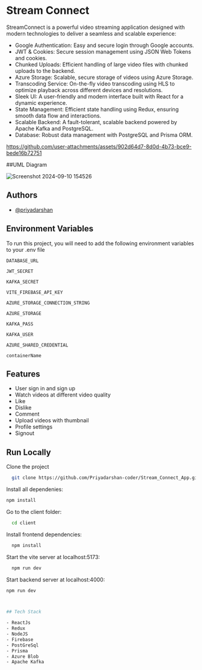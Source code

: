 
# Stream Connect

StreamConnect is a powerful video streaming application designed with modern technologies to deliver a seamless and scalable experience:

- Google Authentication: Easy and secure login through Google accounts.
- JWT & Cookies: Secure session management using JSON Web Tokens and cookies.
- Chunked Uploads: Efficient handling of large video files with chunked uploads to the backend.
- Azure Storage: Scalable, secure storage of videos using Azure Storage.
- Transcoding Service: On-the-fly video transcoding using HLS to optimize playback across different devices and resolutions.
- Sleek UI: A user-friendly and modern interface built with React for a dynamic experience.
- State Management: Efficient state handling using Redux, ensuring smooth data flow and interactions.
- Scalable Backend: A fault-tolerant, scalable backend powered by Apache Kafka and PostgreSQL.
- Database: Robust data management with PostgreSQL and Prisma ORM.


https://github.com/user-attachments/assets/902d64d7-8d0d-4b73-bce9-bede16b72751






##UML Diagram

![Screenshot 2024-09-10 154526](https://github.com/user-attachments/assets/0d320ffe-bb05-49c4-bc83-9d96fe278b8c)



## Authors

- [@priyadarshan](https://www.github.com/Priyadarshan-coder)


## Environment Variables

To run this project, you will need to add the following environment variables to your .env file

`DATABASE_URL`

`JWT_SECRET`

`KAFKA_SECRET`

`VITE_FIREBASE_API_KEY`

`AZURE_STORAGE_CONNECTION_STRING`

`AZURE_STORAGE`

`KAFKA_PASS`

`KAFKA_USER`

`AZURE_SHARED_CREDENTIAL`

`containerName`


## Features

- User sign in and sign up
- Watch videos at different video quality
- Like
- Dislike
- Comment
- Upload videos with thumbnail
- Profile settings
- Signout

## Run Locally

Clone the project

```bash
  git clone https://github.com/Priyadarshan-coder/Stream_Connect_App.git
```
Install all dependenies:
```bash
npm install
```

Go to the client folder:

```bash
  cd client
```

Install frontend dependencies:

```bash
  npm install
```

Start the vite server at localhost:5173:

```bash
  npm run dev

```
Start backend server at localhost:4000:

```bash
npm run dev



## Tech Stack

- ReactJs
- Redux
- NodeJS
- Firebase
- PostGreSql
- Prisma
- Azure Blob
- Apache Kafka
